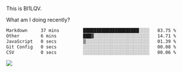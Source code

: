 This is BI1LQV.

What am I doing recently?

<!--START_SECTION:waka-->

```txt
Markdown     37 mins         █████████████████████░░░░   83.75 %
Other        6 mins          ███▓░░░░░░░░░░░░░░░░░░░░░   14.71 %
JavaScript   0 secs          ▒░░░░░░░░░░░░░░░░░░░░░░░░   01.39 %
Git Config   0 secs          ░░░░░░░░░░░░░░░░░░░░░░░░░   00.08 %
CSV          0 secs          ░░░░░░░░░░░░░░░░░░░░░░░░░   00.06 %
```

<!--END_SECTION:waka-->

<img src="https://github-readme-stats.vercel.app/api?username=bi1lqv&show_icons=true&count_private=true">
